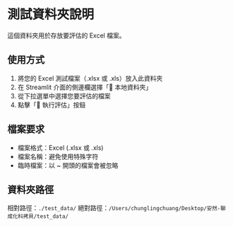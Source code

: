 # 測試資料夾說明

這個資料夾用於存放要評估的 Excel 檔案。

## 使用方式

1. 將您的 Excel 測試檔案（.xlsx 或 .xls）放入此資料夾
2. 在 Streamlit 介面的側邊欄選擇「📂 本地資料夾」
3. 從下拉選單中選擇您要評估的檔案
4. 點擊「🚀 執行評估」按鈕

## 檔案要求

- 檔案格式：Excel (.xlsx 或 .xls)
- 檔案名稱：避免使用特殊字符
- 臨時檔案：以 ~ 開頭的檔案會被忽略

## 資料夾路徑

相對路徑：`./test_data/`
絕對路徑：`/Users/chunglingchuang/Desktop/安然-聯成化科拷貝/test_data/`